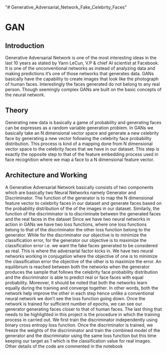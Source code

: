 "# Generative_Adversarial_Network_Fake_Celebrity_Faces"

# GAN 

## Introduction
Generative Adversarial Network is one of the most interesting ideas in the last 10 years as stated by Yann LeCun, V.P & chief AI scientist at Facebook. It is one of the unconventional networks as instead of analyzing data and making predictions it’s one of those networks that generates data. GANs basically have the capability to create images that look like the photograph of human faces. Interestingly the faces generated do not belong to any real person. Though seemingly complex GANs are built on the basic concepts of the neural network.


## Theory 


Generating new data is basically a game of probability and generating faces can be expresses as a random variable generation problem. In GANs we basically take an N dimensional vector space and generate a new celebrity face by generating a new vector following the celebrity face probability distribution. This process is kind of a mapping done from N dimensional vector space to the celebrity faces that we have in our dataset. This step is exactly the opposite step to that of the feature embedding process used in face recognition where we map a face to a N dimensional feature vector. 


## Architecture and Working


A Generative Adversarial Network basically consists of two components which are basically two Neural Networks namely Generator and Discriminator. The function of the generator is to map the N dimensional feature vector to celebrity faces in our dataset and generate faces based on the probability distribution of the of the images in our dataset. Similarly, the function of the discriminator is to discriminate between the generated faces and the real faces in the dataset
Since we have two neural networks in action in GANs we have two loss functions, where one loss functions belong to that of the discriminator the other loss function belong to the generator. While for the discriminator our objective is to minimize the classification error, for the generator our objective is to maximize the classification error i.e. we want the fake faces generated to be considered as real. This is where the adversarial factor kicks in. We have two neural networks working in conjugation where the objective of one is to minimize the classification error the objective of the other is to maximize the error. An equilibrium is reached between both the networks when the generator produces the sample that follows the celebrity face probability distribution and the discriminator is able to predict real or face faces with equal probability. Moreover, it should be noted that both the networks learn equally during the training and converge together. In other words, both the network help improve the other in each step hence unlike a conventional neural network we don’t see the loss function going down.
Once the network is trained for sufficient number of epochs, we can see our generator generating faces closer to that of human faces.
The last thing that needs to be highlighted in this project is the procedure in which the training process in carried out. We first train the discriminator independently using binary cross entropy loss function. Once the discriminator is trained, we freeze the weights of the discriminator and train the combined model of the generator and the discriminator using the same loss function but this time keeping our target as 1 which is the classification value for real images. Other details of the code are commented in the notebook




